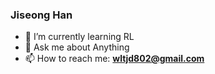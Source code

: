 ### Jiseong Han
<!--
![Jiseong's GitHub stats](https://github-readme-stats.vercel.app/api?username=jiseongHAN&theme=dracula)
-->
- 🌱 I’m currently learning RL
- 💬 Ask me about Anything
- 📫 How to reach me: **wltjd802@gmail.com**

<!--
**jiseongHAN/jiseongHAN** is a ✨ _special_ ✨ repository because its `README.md` (this file) appears on your GitHub profile.

Here are some ideas to get you started:

- 🔭 I’m currently working on ...
- 🌱 I’m currently learning ...
- 👯 I’m looking to collaborate on ...
- 🤔 I’m looking for help with ...
- 💬 Ask me about ...
- 📫 How to reach me: ...
- 😄 Pronouns: ...
- ⚡ Fun fact: ...
-->
